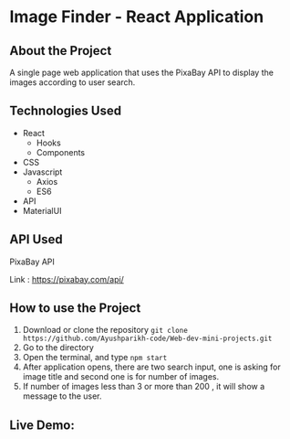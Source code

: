 # Image Finder - React Application   

## About the Project
A single page web application that uses the PixaBay API to display the images according to user search.

## Technologies Used

- React
  - Hooks
  - Components
- CSS
- Javascript
  - Axios
  - ES6
- API
- MaterialUI


## API Used
PixaBay API

Link : https://pixabay.com/api/

## How to use the Project

1. Download or clone the repository `git clone https://github.com/Ayushparikh-code/Web-dev-mini-projects.git`
2. Go to the directory
3. Open the terminal, and type `npm start`
4. After application opens, there are two search input, one is asking for image title and second one is for number of images.
5. If number of images less than 3 or more than 200 , it will show a message to the user.


## Live Demo:

